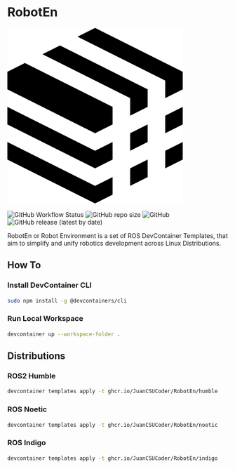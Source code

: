 # RobotEn

![Logo](./logo.svg)

![GitHub Workflow Status](https://img.shields.io/github/actions/workflow/status/JuanCSUCoder/RobotEn/release.yaml?style=for-the-badge)
![GitHub repo size](https://img.shields.io/github/repo-size/JuanCSUCoder/RobotEn?style=for-the-badge)
![GitHub](https://img.shields.io/github/license/JuanCSUCoder/RobotEn?style=for-the-badge)
![GitHub release (latest by date)](https://img.shields.io/github/v/release/JuanCSUCoder/RobotEn?label=Latest&style=for-the-badge)

RobotEn or Robot Environment is a set of ROS DevContainer Templates, that aim to simplify and unify robotics development across Linux Distributions.

## How To

### Install DevContainer CLI

```bash
sudo npm install -g @devcontainers/cli
```

### Run Local Workspace

```bash
devcontainer up --workspace-folder .
```

## Distributions

### ROS2 Humble

```bash
devcontainer templates apply -t ghcr.io/JuanCSUCoder/RobotEn/humble
```

### ROS Noetic

```bash
devcontainer templates apply -t ghcr.io/JuanCSUCoder/RobotEn/noetic
```

### ROS Indigo

```bash
devcontainer templates apply -t ghcr.io/JuanCSUCoder/RobotEn/indigo
```
